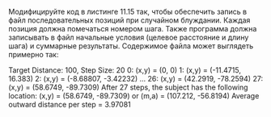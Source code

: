 Модифицируйте код в листинге 11.15 так, чтобы обеспечить запись в файл последовательных позиций при случайном блуждании. Каждая позиция должна помечаться номером шага. Также программа должна записывать в файл начальные условия (целевое расстояние и длину шага) и суммарные результаты. Содержимое файла может выглядеть примерно так:

Target Distance: 100, Step Size: 20 
0: (x,y) = (0, 0) 
1: (x,y) = (-11.4715, 16.383) 
2: (x,y) = (-8.68807, -3.42232)
...
26: (x,y) = (42.2919, -78.2594) 
27: (x,y) = (58.6749, -89.7309) 
After 27 steps, the subject has the following location: 
(х,у) = (58.6749, -89.7309)
or 
(m,a) = (107.212, -56.8194)
Average outward distance per step = 3.97081
